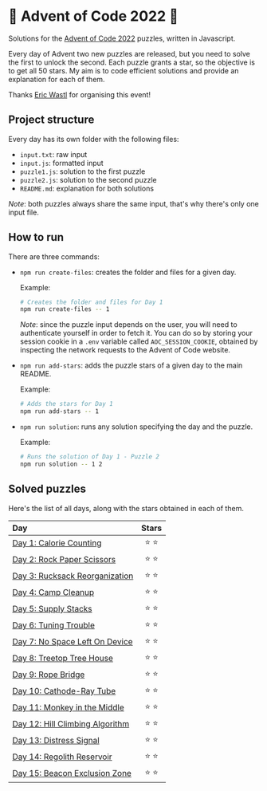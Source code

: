 # 🌲 Advent of Code 2022 🌲

Solutions for the [Advent of Code 2022](https://adventofcode.com/2022) puzzles, written in Javascript.

Every day of Advent two new puzzles are released, but you need to solve the first to unlock the second. Each puzzle grants a star, so the objective is to get all 50 stars. My aim is to code efficient solutions and provide an explanation for each of them.

Thanks [Eric Wastl](https://twitter.com/ericwastl) for organising this event!

## Project structure

Every day has its own folder with the following files:

-   `input.txt`: raw input
-   `input.js`: formatted input
-   `puzzle1.js`: solution to the first puzzle
-   `puzzle2.js`: solution to the second puzzle
-   `README.md`: explanation for both solutions

_Note_: both puzzles always share the same input, that's why there's only one input file.

## How to run

There are three commands:

-   `npm run create-files`: creates the folder and files for a given day.

    Example:

    ```sh
    # Creates the folder and files for Day 1
    npm run create-files -- 1
    ```

    _Note_: since the puzzle input depends on the user, you will need to authenticate yourself in order to fetch it. You can do so by storing your session cookie in a `.env` variable called `AOC_SESSION_COOKIE`, obtained by inspecting the network requests to the Advent of Code website.

-   `npm run add-stars`: adds the puzzle stars of a given day to the main README.

    Example:

    ```sh
    # Adds the stars for Day 1
    npm run add-stars -- 1
    ```

-   `npm run solution`: runs any solution specifying the day and the puzzle.

    Example:

    ```sh
    # Runs the solution of Day 1 - Puzzle 2
    npm run solution -- 1 2
    ```

## Solved puzzles

Here's the list of all days, along with the stars obtained in each of them.

| Day                                        |  Stars  |
| :----------------------------------------- | :-----: |
| [Day 1: Calorie Counting](./day1)          | ⭐️ ⭐️ |
| [Day 2: Rock Paper Scissors](./day2)       | ⭐️ ⭐️ |
| [Day 3: Rucksack Reorganization](./day3)   | ⭐️ ⭐️ |
| [Day 4: Camp Cleanup](./day4)              | ⭐️ ⭐️ |
| [Day 5: Supply Stacks](./day5)             | ⭐️ ⭐️ |
| [Day 6: Tuning Trouble](./day6)            | ⭐️ ⭐️ |
| [Day 7: No Space Left On Device](./day7)   | ⭐️ ⭐️ |
| [Day 8: Treetop Tree House](./day8)        | ⭐️ ⭐️ |
| [Day 9: Rope Bridge](./day9)               | ⭐️ ⭐️ |
| [Day 10: Cathode-Ray Tube](./day10)        | ⭐️ ⭐️ |
| [Day 11: Monkey in the Middle](./day11)    | ⭐️ ⭐️ |
| [Day 12: Hill Climbing Algorithm](./day12) | ⭐️ ⭐️ |
| [Day 13: Distress Signal](./day13)         | ⭐️ ⭐️ |
| [Day 14: Regolith Reservoir](./day14)      | ⭐️ ⭐️ |
| [Day 15: Beacon Exclusion Zone](./day15)   | ⭐️ ⭐️ |
